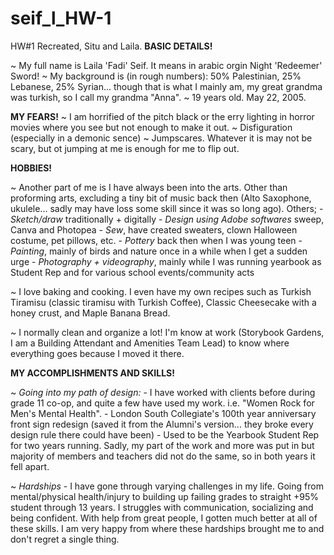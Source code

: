 # seif_l_HW-1
HW#1 Recreated, Situ and Laila.
**BASIC DETAILS!**

~ My full name is Laila 'Fadi' Seif. It means in arabic orgin Night 'Redeemer' Sword!
~ My background is (in rough numbers): 50% Palestinian, 25% Lebanese, 25% Syrian... though that is what I mainly am, my great grandma was turkish, so I call my grandma "Anna".
~ 19 years old. May 22, 2005.



**MY FEARS!**
~ I am horrified of the pitch black or the erry lighting in horror movies where you see but not enough to make it out.
~ Disfiguration (especially in a demonic sence)
~ Jumpscares. Whatever it is may not be scary, but ot jumping at me is enough for me to flip out.



**HOBBIES!**

~ Another part of me is I have always been into the arts. Other than proforming arts, excluding a tiny bit of music back then (Alto Saxophone, ukulele... sadly may have loss some skill since it was so long ago). Others;
    - *Sketch/draw* traditionally + digitally
    - *Design using Adobe softwares* sweep, Canva and Photopea
    - *Sew*, have created sweaters, clown Halloween costume, pet pillows, etc.
    - *Pottery* back then when I was young teen
    - *Painting*, mainly of birds and nature once in a while when I get a sudden urge
    - *Photography + videography*, mainly while I was running yearbook as Student Rep and for various school events/community acts

~ I love baking and cooking. I even have my own recipes such as Turkish Tiramisu (classic tiramisu with Turkish Coffee), Classic Cheesecake with a honey crust, and Maple Banana Bread.

~ I normally clean and organize a lot! I'm know at work (Storybook Gardens, I am a Building Attendant and Amenities Team Lead) to know where everything goes because I moved it there.

**MY ACCOMPLISHMENTS AND SKILLS!**

~ *Going into my path of design:*
    - I have worked with clients before during grade 11 co-op, and quite a few have used my work. i.e. "Women Rock for Men's Mental Health".
    - London South Collegiate's 100th year anniversary front sign redesign (saved it from the Alumni's version... they broke every design rule there could have been)
    - Used to be the Yearbook Student Rep for two years running. Sadly, my part of the work and more was put in but majority of members and teachers did not do the same, so in both years it fell apart.

 ~ *Hardships*
    - I have gone through varying challenges in my life. Going from mental/physical health/injury to building up failing grades to straight +95% student through 13 years. I struggles with communication, socializing and being confident. With help from great people, I gotten much better at all of these skills. I am very happy from where these hardships brought me to and don't regret a single thing.


